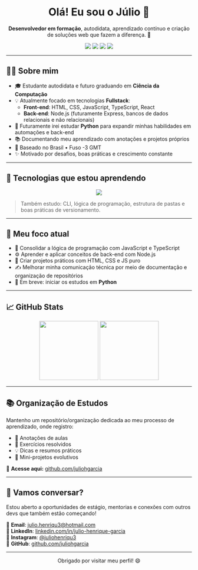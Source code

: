 <!-- Banner ou imagem opcional -->
<!-- <img src="https://github.com/juliohgarcia/juliohgarcia/blob/main/banner.png" alt="Banner de boas-vindas" width="100%" /> -->

<h1 align="center">Olá! Eu sou o Júlio 👋</h1>

<p align="center">
  <strong>Desenvolvedor em formação</strong>, autodidata, aprendizado contínuo e criação de soluções web que fazem a diferença. 🚀
</p>

<p align="center">
  <a href="https://www.linkedin.com/in/julio-henrique-garcia" target="_blank"><img src="https://img.shields.io/badge/LinkedIn-0077B5?style=flat-square&logo=linkedin&logoColor=white"/></a>
  <a href="mailto:julio.henriqu3@hotmail.com"><img src="https://img.shields.io/badge/E--mail-D14836?style=flat-square&logo=gmail&logoColor=white"/></a>
  <a href="https://www.instagram.com/juliohenriqu3/" target="_blank"><img src="https://img.shields.io/badge/Instagram-E4405F?style=flat-square&logo=instagram&logoColor=white"/></a>
  <img src="https://img.shields.io/static/v1?label=Status&message=Aprendendo%20Fullstack&color=blue&style=flat-square"/>
</p>

---

## 👨‍💻 Sobre mim

- 🎓 Estudante autodidata e futuro graduando em **Ciência da Computação**  
- 💡 Atualmente focado em tecnologias **Fullstack**:
  - **Front-end**: HTML, CSS, JavaScript, TypeScript, React
  - **Back-end**: Node.js (futuramente Express, bancos de dados relacionais e não relacionais)
- 🐍 Futuramente irei estudar **Python** para expandir minhas habilidades em automações e back-end
- 📚 Documentando meu aprendizado com anotações e projetos próprios
- 📍 Baseado no Brasil • Fuso -3 GMT
- ✨ Motivado por desafios, boas práticas e crescimento constante

---

## 🚀 Tecnologias que estou aprendendo

<div align="center">
  <img src="https://skillicons.dev/icons?i=html,css,js,ts,react,nodejs,py,git,github,vscode,linux" />
</div>

> Também estudo: CLI, lógica de programação, estrutura de pastas e boas práticas de versionamento.

---

## 🧠 Meu foco atual

- 🔧 Consolidar a lógica de programação com JavaScript e TypeScript
- ⚙️ Aprender e aplicar conceitos de back-end com Node.js
- 🧱 Criar projetos práticos com HTML, CSS e JS puro
- ✍️ Melhorar minha comunicação técnica por meio de documentação e organização de repositórios
- 📘 Em breve: iniciar os estudos em **Python**

---

## 📈 GitHub Stats

<div align="center">
  <img height="160em" src="https://github-readme-stats.vercel.app/api?username=juliohgarcia&show_icons=true&theme=radical" />
  <img height="160em" src="https://github-readme-stats.vercel.app/api/top-langs/?username=juliohgarcia&layout=compact&theme=radical" />
</div>

---

## 📚 Organização de Estudos

Mantenho um repositório/organização dedicada ao meu processo de aprendizado, onde registro:

- 📒 Anotações de aulas
- 🧪 Exercícios resolvidos
- 💡 Dicas e resumos práticos
- 🧩 Mini-projetos evolutivos

🔗 **Acesse aqui:** [github.com/juliohgarcia](https://github.com/juliohgarcia)

---

## 💬 Vamos conversar?

Estou aberto a oportunidades de estágio, mentorias e conexões com outros devs que também estão começando!

📩 **Email**: julio.henriqu3@hotmail.com  
🔗 **LinkedIn**: [linkedin.com/in/julio-henrique-garcia](https://www.linkedin.com/in/julio-henrique-garcia)  
📸 **Instagram**: [@juliohenriqu3](https://www.instagram.com/juliohenriqu3/)  
🐙 **GitHub**: [github.com/juliohgarcia](https://github.com/juliohgarcia)

---

<p align="center">Obrigado por visitar meu perfil! 😄</p>
